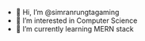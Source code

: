 - 👋 Hi, I’m @simranrungtagaming
- 👀 I’m interested in Computer Science
- 🌱 I’m currently learning MERN stack

<!---
simranrungtagaming/simranrungtagaming is a ✨ special ✨ repository because its `README.md` (this file) appears on your GitHub profile.
You can click the Preview link to take a look at your changes.
--->
